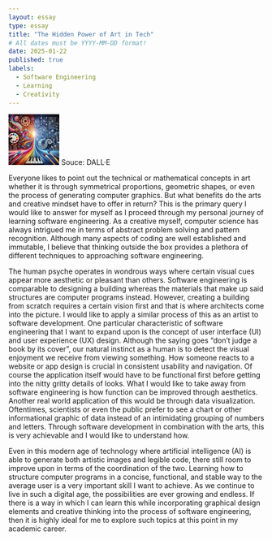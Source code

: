 ```yaml
---
layout: essay
type: essay
title: "The Hidden Power of Art in Tech"
# All dates must be YYYY-MM-DD format!
date: 2025-01-22
published: true
labels:
  - Software Engineering
  - Learning
  - Creativity
---
```


<img width="100px" class="rounded float-start pe-4" src="../img/creative-coding.webp">
Souce: DALL·E

  Everyone likes to point out the technical or mathematical concepts in art whether it is through symmetrical proportions, geometric shapes, or even the process of generating computer graphics. But what benefits do the arts and creative mindset have to offer in return? This is the primary query I would like to answer for myself as I proceed through my personal journey of learning software engineering. As a creative myself, computer science has always intrigued me in terms of abstract problem solving and pattern recognition. Although many aspects of coding are well established and immutable, I believe that thinking outside the box provides a plethora of different techniques to approaching software engineering.
 
  The human psyche operates in wondrous ways where certain visual cues appear more aesthetic or pleasant than others. Software engineering is comparable to designing a building whereas the materials that make up said structures are computer programs instead. However, creating a building from scratch requires a certain vision first and that is where architects come into the picture. I would like to apply a similar process of this as an artist to software development. One particular characteristic of software engineering that I want to expand upon is the concept of user interface (UI) and user experience (UX) design. Although the saying goes “don’t judge a book by its cover”, our natural instinct as a human is to detect the visual enjoyment we receive from viewing something. How someone reacts to a website or app design is crucial in consistent usability and navigation. Of course the application itself would have to be functional first before getting into the nitty gritty details of looks. What I would like to take away from software engineering is how function can be improved through aesthetics. Another real world application of this would be through data visualization. Oftentimes, scientists or even the public prefer to see a chart or other informational graphic of data instead of an intimidating grouping of numbers and letters. Through software development in combination with the arts, this is very achievable and I would like to understand how.
  
  Even in this modern age of technology where artificial intelligence (AI) is able to generate both artistic images and legible code, there still room to improve upon in terms of the coordination of the two. Learning how to structure computer programs in a concise, functional, and stable way to the average user is a very important skill I want to achieve. As we continue to live in such a digital age, the possibilities are ever growing and endless. If there is a way in which I can learn this while incorporating graphical design elements and creative thinking into the process of software engineering, then it is highly ideal for me to explore such topics at this point in my academic career. 
